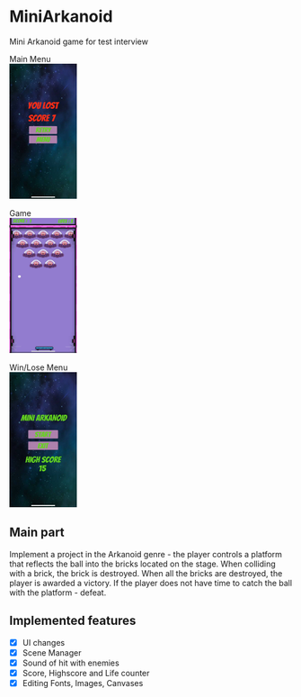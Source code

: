 # MiniArkanoid
Mini Arkanoid game for test interview

Main Menu <br>
<img src="https://github.com/Alexart1995/MiniArkanoid/blob/main/MainMenu.jpg" width="120" height="240"> <br>

Game <br>
<img src="https://github.com/Alexart1995/MiniArkanoid/blob/main/Game.jpg" width="120" height="240"> <br>

Win/Lose Menu <br>
<img src="https://github.com/Alexart1995/MiniArkanoid/blob/main/WinMenu.jpg" width="120" height="240"> <br>

## Main part
Implement a project in the Arkanoid genre - the player controls a platform that reflects the ball into the bricks located on the stage. When colliding with a brick, the brick is destroyed. When all the bricks are destroyed, the player is awarded a victory. If the player does not have time to catch the ball with the platform - defeat.
## Implemented features
- [x] UI changes
- [x] Scene Manager
- [x] Sound of hit with enemies
- [x] Score, Highscore and Life counter
- [x] Editing Fonts, Images, Canvases
